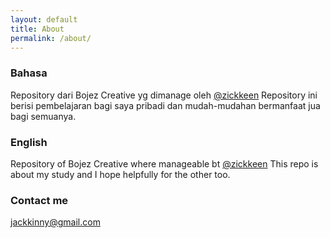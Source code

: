 ```yaml
---
layout: default
title: About
permalink: /about/
---
```


### Bahasa
Repository dari Bojez Creative yg dimanage oleh [@zickkeen](https://github.com/zickkeen)
Repository ini berisi pembelajaran bagi saya pribadi dan mudah-mudahan bermanfaat jua bagi semuanya.

### English
Repository of Bojez Creative where manageable bt [@zickkeen](https://github.com/zickkeen)
This repo is about my study and I hope helpfully for the other too.

### Contact me

[jackkinny@gmail.com](mailto:jackkinny@gmail.com)